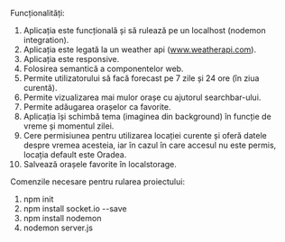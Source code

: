Funcționalități:

1. Aplicația este funcțională și să rulează pe un localhost (nodemon integration).
2. Aplicația este legată la un weather api (www.weatherapi.com).
3. Aplicația este responsive.
4. Folosirea semantică a componentelor web.
5. Permite utilizatorului să facă forecast pe 7 zile și 24 ore (în ziua curentă).
6. Permite vizualizarea mai mulor orașe cu ajutorul searchbar-ului.
7. Permite adăugarea orașelor ca favorite.
8. Aplicația își schimbă tema (imaginea din background) în funcție de vreme și momentul zilei.
9. Cere permisiunea pentru utilizarea locației curente și oferă datele despre vremea acesteia, iar în cazul în care accesul nu este permis, locația default este Oradea.
10. Salvează orașele favorite în localstorage.

Comenzile necesare pentru rularea proiectului:

1. npm init
2. npm install socket.io --save
3. npm install nodemon
4. nodemon server.js

